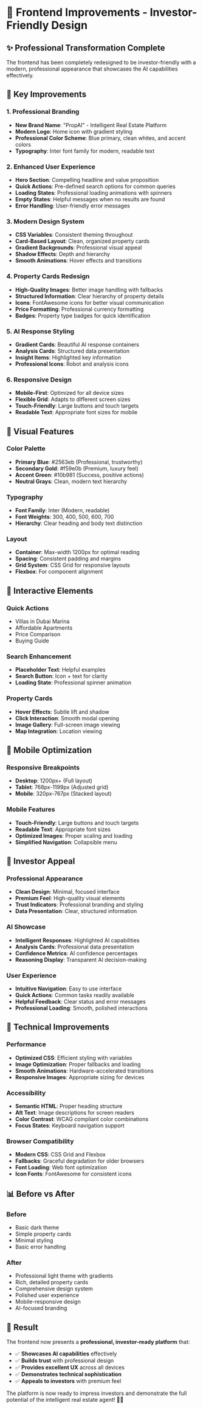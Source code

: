 # 🎨 Frontend Improvements - Investor-Friendly Design

## ✨ **Professional Transformation Complete**

The frontend has been completely redesigned to be investor-friendly with a modern, professional appearance that showcases the AI capabilities effectively.

## 🎯 **Key Improvements**

### 1. **Professional Branding**
- **New Brand Name**: "PropAI" - Intelligent Real Estate Platform
- **Modern Logo**: Home icon with gradient styling
- **Professional Color Scheme**: Blue primary, clean whites, and accent colors
- **Typography**: Inter font family for modern, readable text

### 2. **Enhanced User Experience**
- **Hero Section**: Compelling headline and value proposition
- **Quick Actions**: Pre-defined search options for common queries
- **Loading States**: Professional loading animations with spinners
- **Empty States**: Helpful messages when no results are found
- **Error Handling**: User-friendly error messages

### 3. **Modern Design System**
- **CSS Variables**: Consistent theming throughout
- **Card-Based Layout**: Clean, organized property cards
- **Gradient Backgrounds**: Professional visual appeal
- **Shadow Effects**: Depth and hierarchy
- **Smooth Animations**: Hover effects and transitions

### 4. **Property Cards Redesign**
- **High-Quality Images**: Better image handling with fallbacks
- **Structured Information**: Clear hierarchy of property details
- **Icons**: FontAwesome icons for better visual communication
- **Price Formatting**: Professional currency formatting
- **Badges**: Property type badges for quick identification

### 5. **AI Response Styling**
- **Gradient Cards**: Beautiful AI response containers
- **Analysis Cards**: Structured data presentation
- **Insight Items**: Highlighted key information
- **Professional Icons**: Robot and analysis icons

### 6. **Responsive Design**
- **Mobile-First**: Optimized for all device sizes
- **Flexible Grid**: Adapts to different screen sizes
- **Touch-Friendly**: Large buttons and touch targets
- **Readable Text**: Appropriate font sizes for mobile

## 🎨 **Visual Features**

### **Color Palette**
- **Primary Blue**: #2563eb (Professional, trustworthy)
- **Secondary Gold**: #f59e0b (Premium, luxury feel)
- **Accent Green**: #10b981 (Success, positive actions)
- **Neutral Grays**: Clean, modern text hierarchy

### **Typography**
- **Font Family**: Inter (Modern, readable)
- **Font Weights**: 300, 400, 500, 600, 700
- **Hierarchy**: Clear heading and body text distinction

### **Layout**
- **Container**: Max-width 1200px for optimal reading
- **Spacing**: Consistent padding and margins
- **Grid System**: CSS Grid for responsive layouts
- **Flexbox**: For component alignment

## 🚀 **Interactive Elements**

### **Quick Actions**
- Villas in Dubai Marina
- Affordable Apartments
- Price Comparison
- Buying Guide

### **Search Enhancement**
- **Placeholder Text**: Helpful examples
- **Search Button**: Icon + text for clarity
- **Loading State**: Professional spinner animation

### **Property Cards**
- **Hover Effects**: Subtle lift and shadow
- **Click Interaction**: Smooth modal opening
- **Image Gallery**: Full-screen image viewing
- **Map Integration**: Location viewing

## 📱 **Mobile Optimization**

### **Responsive Breakpoints**
- **Desktop**: 1200px+ (Full layout)
- **Tablet**: 768px-1199px (Adjusted grid)
- **Mobile**: 320px-767px (Stacked layout)

### **Mobile Features**
- **Touch-Friendly**: Large buttons and touch targets
- **Readable Text**: Appropriate font sizes
- **Optimized Images**: Proper scaling and loading
- **Simplified Navigation**: Collapsible menu

## 🎯 **Investor Appeal**

### **Professional Appearance**
- **Clean Design**: Minimal, focused interface
- **Premium Feel**: High-quality visual elements
- **Trust Indicators**: Professional branding and styling
- **Data Presentation**: Clear, structured information

### **AI Showcase**
- **Intelligent Responses**: Highlighted AI capabilities
- **Analysis Cards**: Professional data presentation
- **Confidence Metrics**: AI confidence percentages
- **Reasoning Display**: Transparent AI decision-making

### **User Experience**
- **Intuitive Navigation**: Easy to use interface
- **Quick Actions**: Common tasks readily available
- **Helpful Feedback**: Clear status and error messages
- **Professional Loading**: Smooth, polished interactions

## 🔧 **Technical Improvements**

### **Performance**
- **Optimized CSS**: Efficient styling with variables
- **Image Optimization**: Proper fallbacks and loading
- **Smooth Animations**: Hardware-accelerated transitions
- **Responsive Images**: Appropriate sizing for devices

### **Accessibility**
- **Semantic HTML**: Proper heading structure
- **Alt Text**: Image descriptions for screen readers
- **Color Contrast**: WCAG compliant color combinations
- **Focus States**: Keyboard navigation support

### **Browser Compatibility**
- **Modern CSS**: CSS Grid and Flexbox
- **Fallbacks**: Graceful degradation for older browsers
- **Font Loading**: Web font optimization
- **Icon Fonts**: FontAwesome for consistent icons

## 📊 **Before vs After**

### **Before**
- Basic dark theme
- Simple property cards
- Minimal styling
- Basic error handling

### **After**
- Professional light theme with gradients
- Rich, detailed property cards
- Comprehensive design system
- Polished user experience
- Mobile-responsive design
- AI-focused branding

## 🎉 **Result**

The frontend now presents a **professional, investor-ready platform** that:
- ✅ **Showcases AI capabilities** effectively
- ✅ **Builds trust** with professional design
- ✅ **Provides excellent UX** across all devices
- ✅ **Demonstrates technical sophistication**
- ✅ **Appeals to investors** with premium feel

The platform is now ready to impress investors and demonstrate the full potential of the intelligent real estate agent! 🚀✨
